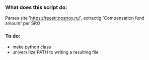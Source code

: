 ### What does this script do:
Parses site 'https://reestr.nostroy.ru/', extractig 'Compensation fund amount' per SRO

### To do:
- make python class
- universilize PATH to writing a resulting file
